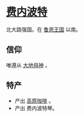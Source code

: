 # [费内波特](../国家/费内波特.md)

北大路强国。在 [鲁恩王国](../国家/鲁恩王国.md) 以南。

## 信仰

唯遵从 [大地母神](../神明/大地母神.md) 。

## 特产

+ 产出 [高原咖啡](../食物及饮料/高原咖啡.md) 。
+ 产出 费内波特琴。


